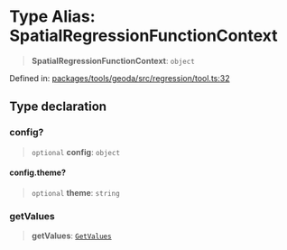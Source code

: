 # Type Alias: SpatialRegressionFunctionContext

> **SpatialRegressionFunctionContext**: `object`

Defined in: [packages/tools/geoda/src/regression/tool.ts:32](https://github.com/GeoDaCenter/openassistant/blob/dc72d81a35cf8e46295657303846fbb4ad891993/packages/tools/geoda/src/regression/tool.ts#L32)

## Type declaration

### config?

> `optional` **config**: `object`

#### config.theme?

> `optional` **theme**: `string`

### getValues

> **getValues**: [`GetValues`](GetValues.md)
